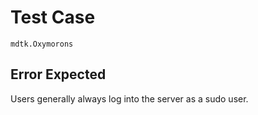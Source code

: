 # Test Case

    mdtk.Oxymorons

## Error Expected

Users generally always log into the server as a sudo user.
